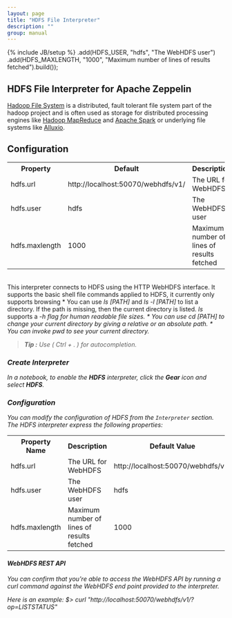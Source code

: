 ```yaml
---
layout: page
title: "HDFS File Interpreter"
description: ""
group: manual
---
```

{% include JB/setup %}
.add(HDFS_USER, "hdfs", "The WebHDFS user")
            .add(HDFS_MAXLENGTH, "1000", "Maximum number of lines of results fetched").build());

## HDFS File Interpreter for Apache Zeppelin

[Hadoop File System](http://hadoop.apache.org/) is a distributed, fault tolerant file system part of the hadoop project and is often used as storage for distributed processing engines like [Hadoop MapReduce](http://hadoop.apache.org/) and [Apache Spark](http://spark.apache.org/) or underlying file systems like [Alluxio](http://www.alluxio.org/).

## Configuration
<table class="table-configuration">
  <tr>
    <th>Property</th>
    <th>Default</th>
    <th>Description</th>
  </tr>
  <tr>
    <td>hdfs.url</td>
    <td>http://localhost:50070/webhdfs/v1/</td>
    <td>The URL for WebHDFS</td>
  </tr>
  <tr>
    <td>hdfs.user</td>
    <td>hdfs</td>
    <td>The WebHDFS user</td>
  </tr>
  <tr>
    <td>hdfs.maxlength</td>
    <td>1000</td>
    <td>Maximum number of lines of results fetched</td>
  </tr>
</table>

<br/>
This interpreter connects to HDFS using the HTTP WebHDFS interface.
It supports the basic shell file commands applied to HDFS, it currently only supports browsing
* You can use <i>ls [PATH]</i> and <i>ls -l [PATH]</i> to list a directory. If the path is missing, then the current directory is listed.  <i>ls </i> supports a <i>-h</h> flag for human readable file sizes.
* You can use <i>cd [PATH]</i> to change your current directory by giving a relative or an absolute path.
* You can invoke <i>pwd</i> to see your current directory.

> **Tip :** Use ( Ctrl + . ) for autocompletion.

### Create Interpreter 

In a notebook, to enable the **HDFS** interpreter, click the **Gear** icon and select **HDFS**.


### Configuration
You can modify the configuration of HDFS from the `Interpreter` section.  The HDFS interpreter express the following properties:

 <table class="table-configuration">
   <tr>
     <th>Property Name</th>
     <th>Description</th>
     <th>Default Value</th>
   </tr>
   <tr>
     <td>hdfs.url</td>
     <td>The URL for WebHDFS</td>
     <td>http://localhost:50070/webhdfs/v1/</td>
   </tr>
   <tr>
     <td>hdfs.user</td>
     <td>The WebHDFS user</td>
     <td>hdfs</td>
   </tr>
   <tr>
     <td>hdfs.maxlength</td>
     <td>Maximum number of lines of results fetched</td>
     <td>1000</td>
   </tr>
 </table>
 

#### WebHDFS REST API
You can confirm that you're able to access the WebHDFS API by running a curl command against the WebHDFS end point provided to the interpreter.

Here is an example:
$> curl "http://localhost:50070/webhdfs/v1/?op=LISTSTATUS"